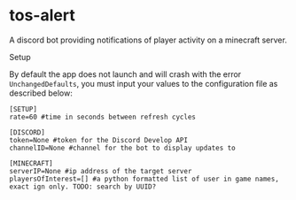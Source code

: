 # tos-alert
A discord bot providing notifications of player activity on a minecraft server.

Setup

By default the app does not launch and will crash with the error ``` UnchangedDefaults ```, you must input your values to the configuration file as described below:
```
[SETUP]
rate=60 #time in seconds between refresh cycles

[DISCORD]
token=None #token for the Discord Develop API
channelID=None #channel for the bot to display updates to

[MINECRAFT]
serverIP=None #ip address of the target server
playersOfInterest=[] #a python formatted list of user in game names, exact ign only. TODO: search by UUID?
```
